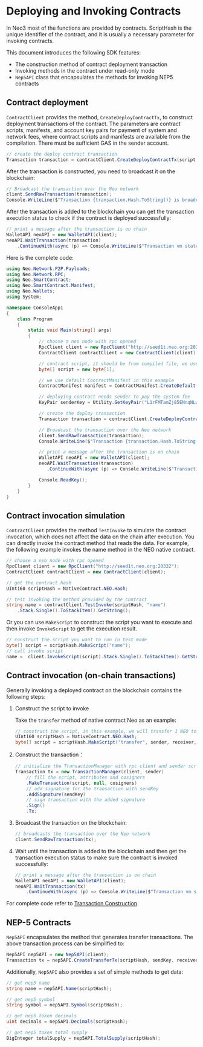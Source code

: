 # Deploying and Invoking Contracts

In Neo3 most of the functions are provided by contracts. ScriptHash is the unique identifier of the contract, and it is usually a necessary parameter for invoking contracts.

This document introduces the following SDK features:

- The construction method of contract deployment transaction
- Invoking methods in the contract under read-only mode
- `Nep5API` class that encapsulates the methods for invoking NEP5 contracts

## Contract deployment

`ContractClient` provides the method, `CreateDeployContractTx`, to construct deployment transactions of the contract. The parameters are contract scripts, manifests, and account key pairs for payment of system and network fees, where contract scripts and manifests are available from the compilation. There must be sufficient GAS in the sender account.

```c#
// create the deploy contract transaction
Transaction transaction = contractClient.CreateDeployContractTx(script, manifest, senderKey);
```

After the transaction is constructed, you need to broadcast it on the blockchain:

```c#
// Broadcast the transaction over the Neo network
client.SendRawTransaction(transaction);
Console.WriteLine($"Transaction {transaction.Hash.ToString()} is broadcasted!");
```

After the transaction is added to the blockchain you can get the transaction execution status to check if the contract is deployed successfully:

```c#
// print a message after the transaction is on chain
WalletAPI neoAPI = new WalletAPI(client);
neoAPI.WaitTransaction(transaction)
    .ContinueWith(async (p) => Console.WriteLine($"Transaction vm state is  {(await p).VMState}"));

```

Here is the complete code:

```c#
using Neo.Network.P2P.Payloads;
using Neo.Network.RPC;
using Neo.SmartContract;
using Neo.SmartContract.Manifest;
using Neo.Wallets;
using System;

namespace ConsoleApp1
{
    class Program
    {
        static void Main(string[] args)
        {
            // choose a neo node with rpc opened
            RpcClient client = new RpcClient("http://seed1t.neo.org:20332");
            ContractClient contractClient = new ContractClient(client);

            // contract script, it should be from compiled file, we use empty byte[] in this example
            byte[] script = new byte[1];

            // we use default ContractManifest in this example
            ContractManifest manifest = ContractManifest.CreateDefault(script.ToScriptHash());

            // deploying contract needs sender to pay the system fee
            KeyPair senderKey = Utility.GetKeyPair("L1rFMTamZj85ENnqNLwmhXKAprHuqr1MxMHmCWCGiXGsAdQ2dnhb");

            // create the deploy transaction
            Transaction transaction = contractClient.CreateDeployContractTx(script, manifest, senderKey);

            // Broadcast the transaction over the Neo network
            client.SendRawTransaction(transaction);
            Console.WriteLine($"Transaction {transaction.Hash.ToString()} is broadcasted!");

            // print a message after the transaction is on chain
            WalletAPI neoAPI = new WalletAPI(client);
            neoAPI.WaitTransaction(transaction)
               .ContinueWith(async (p) => Console.WriteLine($"Transaction vm state is  {(await p).VMState}"));

            Console.ReadKey();
        }
    }
}
```

## Contract invocation simulation

`ContractClient` provides the method `TestInvoke` to simulate the contract invocation, which does not affect the data on the chain after execution. You can directly invoke the contract method that reads the data. For example, the following example invokes the name method in the NEO native contract.

```c#
// choose a neo node with rpc opened
RpcClient client = new RpcClient("http://seed1t.neo.org:20332");
ContractClient contractClient = new ContractClient(client);

// get the contract hash
UInt160 scriptHash = NativeContract.NEO.Hash;

// test invoking the method provided by the contract 
string name = contractClient.TestInvoke(scriptHash, "name")
    .Stack.Single().ToStackItem().GetString();
```

Or you can use `MakeScript` to construct the script you want to execute and then invoke `InvokeScript` to get the execution result.

```c#
// construct the script you want to run in test mode
byte[] script = scriptHash.MakeScript("name");
// call invoke script
name =  client.InvokeScript(script).Stack.Single().ToStackItem().GetString();
```

## Contract invocation (on-chain transactions)

Generally invoking a deployed contract on the blockchain contains the following steps:

1. Construct the script to invoke

    Take the `transfer` method of native contract Neo as an example:

    ```c#
    // construct the script, in this example, we will transfer 1 NEO to receiver
    UInt160 scriptHash = NativeContract.NEO.Hash;
    byte[] script = scriptHash.MakeScript("transfer", sender, receiver, 1);
    ```

2. Construct the transaction：

    ```c#
    // initialize the TransactionManager with rpc client and sender scripthash
    Transaction tx = new TransactionManager(client, sender)
        // fill the script, attributes and cosigners
        .MakeTransaction(script, null, cosigners)
        // add signature for the transaction with sendKey
        .AddSignature(sendKey)
        // sign transaction with the added signature
        .Sign()
        .Tx;
    ```

3. Broadcast the transaction on the blockchain:

    ```c#
    // broadcasts the transaction over the Neo network
    client.SendRawTransaction(tx);
    ```

4. Wait until the transaction is added to the blockchain and then get the transaction execution status to make sure the contract is invoked successfully:

    ```c#
    // print a message after the transaction is on chain
    WalletAPI neoAPI = new WalletAPI(client);
    neoAPI.WaitTransaction(tx)
        .ContinueWith(async (p) => Console.WriteLine($"Transaction vm state is  {(await p).VMState}"));
    ```

For complete code refer to [Transaction Construction](transaction.md).

## NEP-5 Contracts

`Nep5API` encapsulates the method that generates transfer transactions. The above transaction process can be simplified to:

```c#
Nep5API nep5API = new Nep5API(client);
Transaction tx = nep5API.CreateTransferTx(scriptHash, sendKey, receiver, 1);
```

Additionally, `Nep5API` also provides a set of simple methods to get data:

```c#
// get nep5 name
string name = nep5API.Name(scriptHash);

// get nep5 symbol
string symbol = nep5API.Symbol(scriptHash);

// get nep5 token decimals
uint decimals = nep5API.Decimals(scriptHash);

// get nep5 token total supply
BigInteger totalSupply = nep5API.TotalSupply(scriptHash);
```

